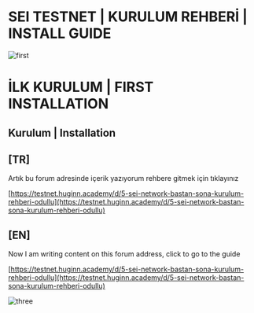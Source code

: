 # SEI TESTNET | KURULUM REHBERİ | INSTALL GUIDE
![first](https://cdn.discordapp.com/attachments/987875932129886231/987875966070161458/seicover.jpg)

# İLK KURULUM | FIRST INSTALLATION

## Kurulum | Installation

## [TR]
Artık bu forum adresinde içerik yazıyorum rehbere gitmek için tıklayınız

[https://testnet.huginn.academy/d/5-sei-network-bastan-sona-kurulum-rehberi-odullu](https://testnet.huginn.academy/d/5-sei-network-bastan-sona-kurulum-rehberi-odullu)

## [EN]
Now I am writing content on this forum address, click to go to the guide

[https://testnet.huginn.academy/d/5-sei-network-bastan-sona-kurulum-rehberi-odullu](https://testnet.huginn.academy/d/5-sei-network-bastan-sona-kurulum-rehberi-odullu)

![three](https://pbs.twimg.com/profile_images/1512563538388262912/PhMo-yc__400x400.jpg)


